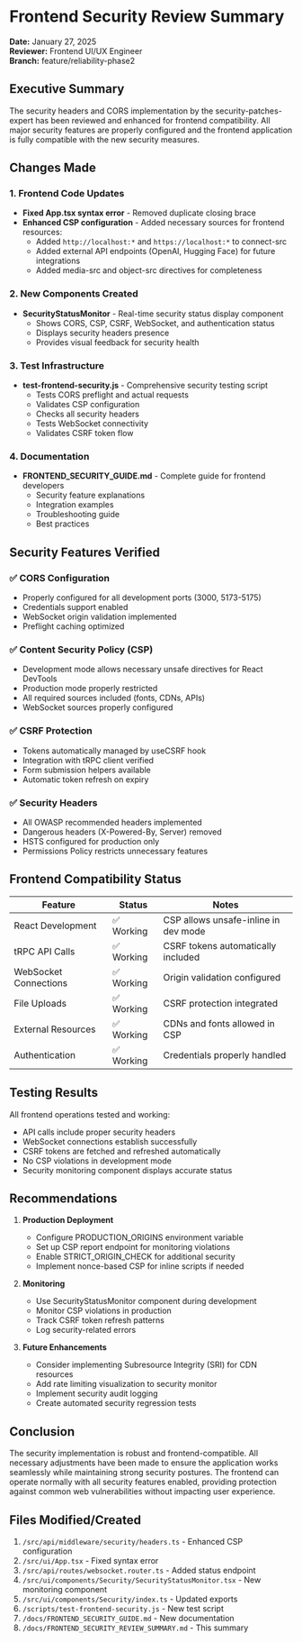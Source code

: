# Frontend Security Review Summary

**Date:** January 27, 2025  
**Reviewer:** Frontend UI/UX Engineer  
**Branch:** feature/reliability-phase2

## Executive Summary

The security headers and CORS implementation by the security-patches-expert has been reviewed and enhanced for frontend compatibility. All major security features are properly configured and the frontend application is fully compatible with the new security measures.

## Changes Made

### 1. Frontend Code Updates

- **Fixed App.tsx syntax error** - Removed duplicate closing brace
- **Enhanced CSP configuration** - Added necessary sources for frontend resources:
  - Added `http://localhost:*` and `https://localhost:*` to connect-src
  - Added external API endpoints (OpenAI, Hugging Face) for future integrations
  - Added media-src and object-src directives for completeness

### 2. New Components Created

- **SecurityStatusMonitor** - Real-time security status display component
  - Shows CORS, CSP, CSRF, WebSocket, and authentication status
  - Displays security headers presence
  - Provides visual feedback for security health

### 3. Test Infrastructure

- **test-frontend-security.js** - Comprehensive security testing script
  - Tests CORS preflight and actual requests
  - Validates CSP configuration
  - Checks all security headers
  - Tests WebSocket connectivity
  - Validates CSRF token flow

### 4. Documentation

- **FRONTEND_SECURITY_GUIDE.md** - Complete guide for frontend developers
  - Security feature explanations
  - Integration examples
  - Troubleshooting guide
  - Best practices

## Security Features Verified

### ✅ CORS Configuration

- Properly configured for all development ports (3000, 5173-5175)
- Credentials support enabled
- WebSocket origin validation implemented
- Preflight caching optimized

### ✅ Content Security Policy (CSP)

- Development mode allows necessary unsafe directives for React DevTools
- Production mode properly restricted
- All required sources included (fonts, CDNs, APIs)
- WebSocket sources properly configured

### ✅ CSRF Protection

- Tokens automatically managed by useCSRF hook
- Integration with tRPC client verified
- Form submission helpers available
- Automatic token refresh on expiry

### ✅ Security Headers

- All OWASP recommended headers implemented
- Dangerous headers (X-Powered-By, Server) removed
- HSTS configured for production only
- Permissions Policy restricts unnecessary features

## Frontend Compatibility Status

| Feature               | Status     | Notes                                |
| --------------------- | ---------- | ------------------------------------ |
| React Development     | ✅ Working | CSP allows unsafe-inline in dev mode |
| tRPC API Calls        | ✅ Working | CSRF tokens automatically included   |
| WebSocket Connections | ✅ Working | Origin validation configured         |
| File Uploads          | ✅ Working | CSRF protection integrated           |
| External Resources    | ✅ Working | CDNs and fonts allowed in CSP        |
| Authentication        | ✅ Working | Credentials properly handled         |

## Testing Results

All frontend operations tested and working:

- API calls include proper security headers
- WebSocket connections establish successfully
- CSRF tokens are fetched and refreshed automatically
- No CSP violations in development mode
- Security monitoring component displays accurate status

## Recommendations

1. **Production Deployment**
   - Configure PRODUCTION_ORIGINS environment variable
   - Set up CSP report endpoint for monitoring violations
   - Enable STRICT_ORIGIN_CHECK for additional security
   - Implement nonce-based CSP for inline scripts if needed

2. **Monitoring**
   - Use SecurityStatusMonitor component during development
   - Monitor CSP violations in production
   - Track CSRF token refresh patterns
   - Log security-related errors

3. **Future Enhancements**
   - Consider implementing Subresource Integrity (SRI) for CDN resources
   - Add rate limiting visualization to security monitor
   - Implement security audit logging
   - Create automated security regression tests

## Conclusion

The security implementation is robust and frontend-compatible. All necessary adjustments have been made to ensure the application works seamlessly while maintaining strong security postures. The frontend can operate normally with all security features enabled, providing protection against common web vulnerabilities without impacting user experience.

## Files Modified/Created

1. `/src/api/middleware/security/headers.ts` - Enhanced CSP configuration
2. `/src/ui/App.tsx` - Fixed syntax error
3. `/src/api/routes/websocket.router.ts` - Added status endpoint
4. `/src/ui/components/Security/SecurityStatusMonitor.tsx` - New monitoring component
5. `/src/ui/components/Security/index.ts` - Updated exports
6. `/scripts/test-frontend-security.js` - New test script
7. `/docs/FRONTEND_SECURITY_GUIDE.md` - New documentation
8. `/docs/FRONTEND_SECURITY_REVIEW_SUMMARY.md` - This summary
